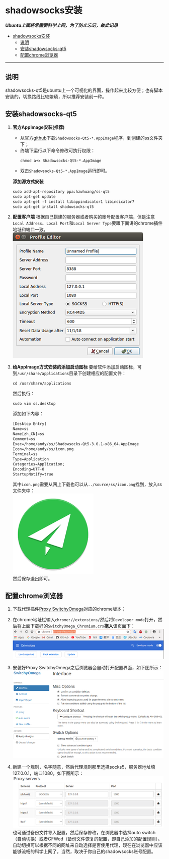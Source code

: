 # shadowsocks安装
***Ubuntu上面经常需要科学上网，为了防止忘记，故此记录***
- [shadowsocks安装](#shadowsocks%E5%AE%89%E8%A3%85)
  - [说明](#%E8%AF%B4%E6%98%8E)
  - [安装shadowsocks-qt5](#%E5%AE%89%E8%A3%85shadowsocks-qt5)
  - [配置chrome浏览器](#%E9%85%8D%E7%BD%AEchrome%E6%B5%8F%E8%A7%88%E5%99%A8)

---
## 说明
shadowsocks-qt5是ubuntu上一个可视化的界面，操作起来比较方便；也有脚本安装的，切换路线比较繁琐，所以推荐安装前一种。   

## 安装shadowsocks-qt5
1. **官方AppImage安装(推荐)**
    - 从官方[github](https://github.com/shadowsocks/shadowsocks-qt5/releases)下载`Shadowsocks-Qt5-*.AppImage`程序，到创建的ss文件夹下；
    - 终端下运行以下命令修改可执行权限：   
        ```shell
        chmod a+x Shadowsocks-Qt5-*.AppImage
        ```
    - 双击`Shadowsocks-Qt5-*.AppImage`运行即可。


    **添加源方式安装**
    ```shell
    sudo add-apt-repository ppa:hzwhuang/ss-qt5
    sudo apt-get update
    sudo apt-get -f install libappindicator1 libindicator7
    sudo apt-get install shadowsocks-qt5
    ```
2. **配置客户端**
根据自己搭建的服务器或者购买的账号配置客户端，但是注意`Local Address`、`Local Port`和`Local Server Type`要跟下面讲的chrome插件地址和端口一致。    
![ss配置界面](../img/ss.png)

3. **给AppImage方式安装的添加启动图标**
要给软件添加启动图标，可到`/usr/share/applications`目录下创建相应的配置文件：  
    ```shell
    cd /usr/share/applications
    ```
    然后执行：    
    ```shell
    sudo vim ss.desktop
    ```
    添加如下内容：   
    ```vim
    [Desktop Entry]
    Name=ss
    Name[zh_CN]=ss
    Comment=ss
    Exec=/home/andy/ss/Shadowsocks-Qt5-3.0.1-x86_64.AppImage
    Icon=/home/andy/ss/icon.png
    Terminal=ss
    Type=Application
    Categories=Application;
    Encoding=UTF-8
    StartupNotify=true
    ```
    其中`icon.png`需要从网上下载也可以从`../source/ss/icon.png`找到，放入ss文件夹中：        
    ![icon](../source/ss/icon.png)    
    然后保存退出即可。


## 配置chrome浏览器
1. 下载代理插件[Proxy SwitchyOmega](https://github.com/FelisCatus/SwitchyOmega)对应的chrome版本；
2. 在chrome地址栏输入`chrome://extensions/`然后将`Developer mode`打开，然后将上面下载好的`SwitchyOmega_Chromium.crx`**拖入**该页面下：   
![chrome插件安装](../img/chrome_1.png)

3. 安装好Proxy SwitchyOmega之后浏览器会自动打开配置界面，如下图所示：    
![chrome插件安装](../img/chrome_2.png)

4. 新建一个规则，名字随意，然后代理规则那里选择socks5，服务器地址填127.0.0.1，端口1080，如下图所示：   
![chrome插件安装](../img/chrome_3.png)
也可通过备份文件导入配置，然后保存修改，在浏览器中选择auto switch（自动切换）或者GFWed（备份文件恢复的配置，即自己添加的配置规则）。
自动切换可以根据不同的网址来自动选择是否使用代理，现在在浏览器中应该能够流畅的科学上网了，当然，取决于你自己的shadowsocks账号配置。